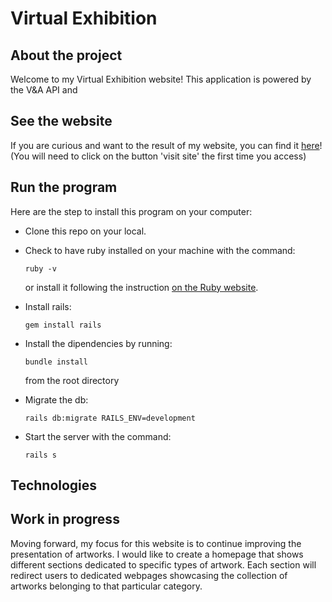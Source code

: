 # Virtual Exhibition

## About the project

Welcome to my Virtual Exhibition website! This application is powered by the V&A API and 

## See the website 

If you are curious and want to the result of my website, you can find it [here](https://martabia.github.io/virtualexhibition.html)! (You will need to click on the button 'visit site' the first time you access)

## Run the program 

Here are the step to install this program on your computer:

- Clone this repo on your local.

- Check to have ruby installed on your machine with the command:

  `ruby -v`

  or install it following the instruction [on the Ruby website](ruby-lang.org/en/documentation/installation/).

- Install rails:

  `gem install rails`

- Install the dipendencies by running:

  `bundle install` 
  
  from  the root directory

- Migrate the db:

  `rails db:migrate RAILS_ENV=development`


- Start the server with the command:

  `rails s`


## Technologies



## Work in progress

Moving forward, my focus for this website is to continue improving the presentation of artworks. 
I would like to create a homepage that shows different sections dedicated to specific types of artwork.
Each section will redirect users to dedicated webpages showcasing the collection of artworks belonging to that particular category.
